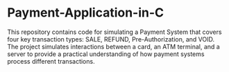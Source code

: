 # Payment-Application-in-C
This repository contains code for simulating a Payment System that covers four key transaction types: SALE, REFUND, Pre-Authorization, and VOID. The project simulates interactions between a card, an ATM terminal, and a server to provide a practical understanding of how payment systems process different transactions.
